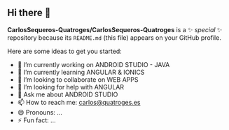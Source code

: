 ## Hi there 👋

**CarlosSequeros-Quatroges/CarlosSequeros-Quatroges** is a ✨ _special_ ✨ repository because its `README.md` (this file) appears on your GitHub profile.

Here are some ideas to get you started:

- 🔭 I’m currently working on ANDROID STUDIO - JAVA
- 🌱 I’m currently learning ANGULAR & IONICS
- 👯 I’m looking to collaborate on WEB APPS
- 🤔 I’m looking for help with ANGULAR
- 💬 Ask me about ANDROID STUDIO
- 📫 How to reach me: carlos@quatroges.es
- 😄 Pronouns: ...
- ⚡ Fun fact: ...
